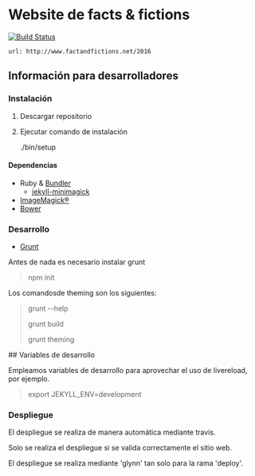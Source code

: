 # Website de facts & fictions 

[![Build Status](https://travis-ci.org/FctsFxns/factsandfictions-site.png)](https://travis-ci.org/FctsFxns/factsandfictions-site)


	url: http://www.factandfictions.net/2016

## Información para desarrolladores

### Instalación

1. Descargar repositorio
1. Ejecutar comando de instalación

	./bin/setup

#### Dependencias

- Ruby & [Bundler](http://bundler.io/)
  - [jekyll-minimagick](https://github.com/zroger/jekyll-minimagick)
- [ImageMagick®](http://www.imagemagick.org/)
- [Bower](http://bower.io/)

### Desarrollo

- [Grunt](http://gruntjs.com/)

Antes de nada es necesario instalar grunt

> npm init

Los comandosde theming son los siguientes:

> grunt --help
> 
> grunt build
> 
> grunt theming

## Variables de desarrollo

Empleamos variables de desarrollo para aprovechar el uso de livereload, por ejemplo.

> export JEKYLL_ENV=development

### Despliegue

El despliegue se realiza de manera automática mediante travis.

Solo se realiza el despliegue si se valida correctamente el sitio web.

El despliegue se realiza mediante 'glynn' tan solo para la rama 'deploy'.
